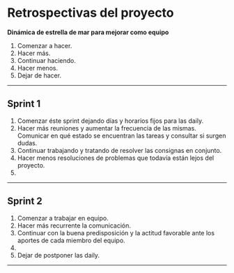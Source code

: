 <h1>Retrospectivas del proyecto</h1>

**Dinámica de estrella de mar para mejorar como equipo**  

1. Comenzar a hacer.
2. Hacer más.
3. Continuar haciendo.
4. Hacer menos.
5. Dejar de hacer.

---

<h2>Sprint 1</h2>

1. Comenzar éste sprint dejando días y horarios fijos para las daily.
2. Hacer más reuniones y aumentar la frecuencia de las mismas. Comunicar en qué estado se encuentran las tareas y consultar si surgen dudas.
3. Continuar trabajando y tratando de resolver las consignas en conjunto.
4. Hacer menos resoluciones de problemas que todavía están lejos del proyecto.
5. 

---

<h2>Sprint 2</h2>

1. Comenzar a trabajar en equipo.
2. Hacer más recurrente la comunicación.
3. Continuar con la buena predisposición y la actitud favorable ante los aportes de cada miembro del equipo.
4. 
5. Dejar de postponer las daily.

---